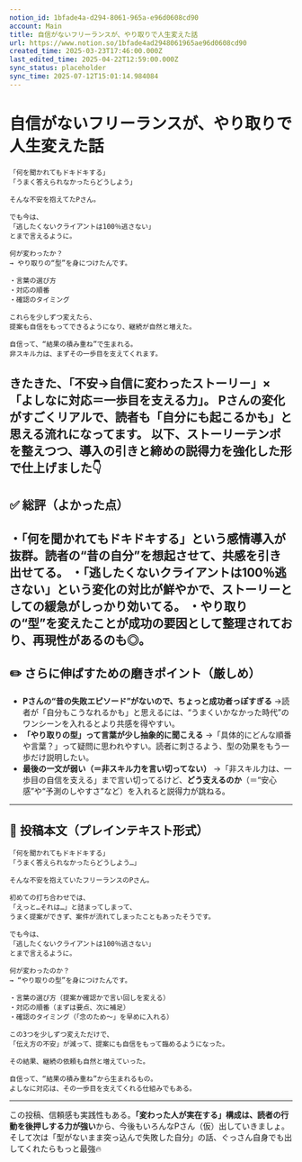 ```yaml
---
notion_id: 1bfade4a-d294-8061-965a-e96d0608cd90
account: Main
title: 自信がないフリーランスが、やり取りで人生変えた話
url: https://www.notion.so/1bfade4ad2948061965ae96d0608cd90
created_time: 2025-03-23T17:46:00.000Z
last_edited_time: 2025-04-22T12:59:00.000Z
sync_status: placeholder
sync_time: 2025-07-12T15:01:14.984084
---
```

# 自信がないフリーランスが、やり取りで人生変えた話

```plain text
「何を聞かれてもドキドキする」
「うまく答えられなかったらどうしよう」

そんな不安を抱えてたPさん。

でも今は、
「逃したくないクライアントは100％逃さない」
とまで言えるように。

何が変わったか？
→ やり取りの“型”を身につけたんです。

・言葉の選び方
・対応の順番
・確認のタイミング

これらを少しずつ変えたら、
提案も自信をもってできるようになり、継続が自然と増えた。

自信って、“結果の積み重ね”で生まれる。
非スキル力は、まずその一歩目を支えてくれます。
```
きたきた、「不安→自信に変わったストーリー」×「よしなに対応＝一歩目を支える力」。
Pさんの変化がすごくリアルで、読者も「自分にも起こるかも」と思える流れになってます。
以下、ストーリーテンポを整えつつ、**導入の引きと締めの説得力を強化**した形で仕上げました👇
---
## ✅ 総評（よかった点）
・「何を聞かれてもドキドキする」という感情導入が抜群。読者の“昔の自分”を想起させて、共感を引き出せてる。
・「逃したくないクライアントは100％逃さない」という変化の対比が鮮やかで、ストーリーとしての緩急がしっかり効いてる。
・やり取りの“型”を変えたことが成功の要因として整理されており、再現性があるのも◎。
---
## ✏️ さらに伸ばすための磨きポイント（厳しめ）
- **Pさんの“昔の失敗エピソード”がないので、ちょっと成功者っぽすぎる**
  →読者が「自分もこうなれるかも」と思えるには、“うまくいかなかった時代”のワンシーンを入れるとより共感を得やすい。
- **「やり取りの型」って言葉が少し抽象的に聞こえる**
  →「具体的にどんな順番や言葉？」って疑問に思われやすい。読者に刺さるよう、型の効果をもう一歩だけ説明したい。
- **最後の一文が弱い（＝非スキル力を言い切ってない）**
  →「非スキル力は、一歩目の自信を支える」まで言い切ってるけど、**どう支えるのか**（＝“安心感”や“予測のしやすさ”など）を入れると説得力が跳ねる。
---
## 📄 投稿本文（プレインテキスト形式）
```plain text
「何を聞かれてもドキドキする」
「うまく答えられなかったらどうしよう…」

そんな不安を抱えていたフリーランスのPさん。

初めての打ち合わせでは、
「えっと…それは…」と詰まってしまって、
うまく提案ができず、案件が流れてしまったこともあったそうです。

でも今は、
「逃したくないクライアントは100％逃さない」
とまで言えるように。

何が変わったのか？
→ “やり取りの型”を身につけたんです。

・言葉の選び方（提案か確認かで言い回しを変える）
・対応の順番（まずは要点、次に補足）
・確認のタイミング（「念のため〜」を早めに入れる）

この3つを少しずつ変えただけで、
「伝え方の不安」が減って、提案にも自信をもって臨めるようになった。

その結果、継続の依頼も自然と増えていった。

自信って、“結果の積み重ね”から生まれるもの。
よしなに対応は、その一歩目を支えてくれる仕組みでもある。

```
---
この投稿、信頼感も実践性もある。**「変わった人が実在する」構成は、読者の行動を後押しする力が強い**から、今後もいろんなPさん（仮）出していきましょ。
そして次は「型がないまま突っ込んで失敗した自分」の話、ぐっさん自身でも出してくれたらもっと最強🔥